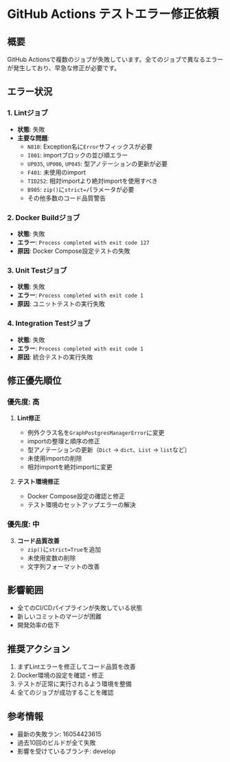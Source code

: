 # GitHub Actions テストエラー修正依頼

## 概要
GitHub Actionsで複数のジョブが失敗しています。全てのジョブで異なるエラーが発生しており、早急な修正が必要です。

## エラー状況

### 1. Lintジョブ
- **状態**: 失敗
- **主要な問題**:
  - `N818`: Exception名に`Error`サフィックスが必要
  - `I001`: importブロックの並び順エラー
  - `UP035`, `UP006`, `UP045`: 型アノテーションの更新が必要
  - `F401`: 未使用のimport
  - `TID252`: 相対importより絶対importを使用すべき
  - `B905`: `zip()`に`strict=`パラメータが必要
  - その他多数のコード品質警告

### 2. Docker Buildジョブ
- **状態**: 失敗
- **エラー**: `Process completed with exit code 127`
- **原因**: Docker Compose設定テストの失敗

### 3. Unit Testジョブ  
- **状態**: 失敗
- **エラー**: `Process completed with exit code 1`
- **原因**: ユニットテストの実行失敗

### 4. Integration Testジョブ
- **状態**: 失敗
- **エラー**: `Process completed with exit code 1`
- **原因**: 統合テストの実行失敗

## 修正優先順位

### 優先度: 高
1. **Lint修正**
   - 例外クラス名を`GraphPostgresManagerError`に変更
   - importの整理と順序の修正
   - 型アノテーションの更新（`Dict` → `dict`、`List` → `list`など）
   - 未使用importの削除
   - 相対importを絶対importに変更

2. **テスト環境修正**
   - Docker Compose設定の確認と修正
   - テスト環境のセットアップエラーの解決

### 優先度: 中
3. **コード品質改善**
   - `zip()`に`strict=True`を追加
   - 未使用変数の削除
   - 文字列フォーマットの改善

## 影響範囲
- 全てのCI/CDパイプラインが失敗している状態
- 新しいコミットのマージが困難
- 開発効率の低下

## 推奨アクション
1. まずLintエラーを修正してコード品質を改善
2. Docker環境の設定を確認・修正
3. テストが正常に実行されるよう環境を整備
4. 全てのジョブが成功することを確認

## 参考情報
- 最新の失敗ラン: 16054423615
- 過去10回のビルドが全て失敗
- 影響を受けているブランチ: develop